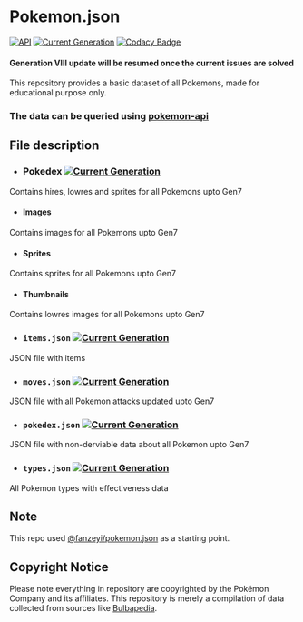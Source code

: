 # Pokemon.json

[![API](https://img.shields.io/badge/API-Active-green)](https://github.com/Purukitto/pokemon-api)
[![Current Generation](https://img.shields.io/badge/Generation-Updating_to_VIII-red)]()
[![Codacy Badge](https://api.codacy.com/project/badge/Grade/12aa5fbacc55418a9f5fc783a3c20469)](https://app.codacy.com/manual/purukitto/pokemon-data.json?utm_source=github.com&utm_medium=referral&utm_content=Purukitto/pokemon-data.json&utm_campaign=Badge_Grade_Dashboard)

#### Generation VIII update will be resumed once the current issues are solved

This repository provides a basic dataset of all Pokemons, made for educational purpose only.

### The data can be queried using [pokemon-api](https://github.com/Purukitto/pokemon-api)

## File description

- ### Pokedex [![Current Generation](https://img.shields.io/badge/Generation-VII-blue)]()
Contains hires, lowres and sprites for all Pokemons upto Gen7
 - #### Images
 Contains images for all Pokemons upto Gen7

 - #### Sprites
 Contains sprites for all Pokemons upto Gen7

 - #### Thumbnails
 Contains lowres images for all Pokemons upto Gen7

- ### `items.json` [![Current Generation](https://img.shields.io/badge/Generation-VIII-green)]()
JSON file with items

- ### `moves.json` [![Current Generation](https://img.shields.io/badge/Generation-VII-blue)]()
JSON file with all Pokemon attacks updated upto Gen7

- ### `pokedex.json` [![Current Generation](https://img.shields.io/badge/Generation-VII-blue)]()
JSON file with non-derviable data about all Pokemon upto Gen7

- ### `types.json` [![Current Generation](https://img.shields.io/badge/Generation-VII-blue)]()
All Pokemon types with effectiveness data

## Note
This repo used [@fanzeyi/pokemon.json](https://github.com/fanzeyi/pokemon.json) as a starting point.

## Copyright Notice

Please note everything in repository are copyrighted by the Pokémon Company and its affiliates.
This repository is merely a compilation of data collected from sources like [Bulbapedia](https://bulbapedia.bulbagarden.net/wiki/Main_Page).
